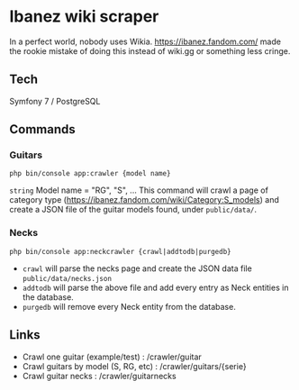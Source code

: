 # Ibanez wiki scraper

In a perfect world, nobody uses Wikia.
https://ibanez.fandom.com/ made the rookie mistake of doing this instead of wiki.gg or something less cringe.

## Tech
Symfony 7 / PostgreSQL

## Commands

### Guitars
`php bin/console app:crawler {model name}`

`string` Model name  = "RG", "S", ...
This command will crawl a page of category type (https://ibanez.fandom.com/wiki/Category:S_models) and create a JSON file of the guitar models found, under `public/data/`.

### Necks
`php bin/console app:neckcrawler {crawl|addtodb|purgedb}`

* `crawl` will parse the necks page and create the JSON data file `public/data/necks.json` 
* `addtodb` will parse the above file and add every entry as Neck entities in the database.
* `purgedb` will remove every Neck entity from the database.

## Links

* Crawl one guitar (example/test) : /crawler/guitar
* Crawl guitars by model (S, RG, etc) : /crawler/guitars/{serie}
* Crawl guitar necks : /crawler/guitarnecks